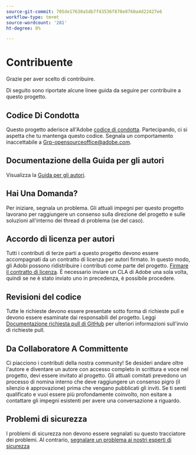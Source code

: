 ```yaml
---
source-git-commit: 705de17630a5db7f43536f870e8760a4d22427e6
workflow-type: tm+mt
source-wordcount: '281'
ht-degree: 0%

---
```

# Contribuente

Grazie per aver scelto di contribuire.

Di seguito sono riportate alcune linee guida da seguire per contribuire a questo progetto.

## Codice Di Condotta

Questo progetto aderisce all&#39;Adobe [codice di condotta](code-of-conduct.md). Partecipando, ci si aspetta che tu mantenga questo codice. Segnala un comportamento inaccettabile a
[Grp-opensourceoffice@adobe.com](mailto:Grp-opensourceoffice@adobe.com).

## Documentazione della Guida per gli autori

Visualizza la [Guida per gli autori](https://experienceleague.adobe.com/docs/contributor/contributor-guide/introduction.html).

## Hai Una Domanda?

Per iniziare, segnala un problema. Gli attuali impegni per questo progetto lavorano per raggiungere un consenso sulla direzione del progetto e sulle soluzioni all&#39;interno dei thread di problema (se del caso).

## Accordo di licenza per autori

Tutti i contributi di terze parti a questo progetto devono essere accompagnati da un contratto di licenza per autori firmato. In questo modo, gli Adobi possono ridistribuire i contributi come parte del progetto. [Firmare il contratto di licenza](http://opensource.adobe.com/cla.html). È necessario inviare un CLA di Adobe una sola volta, quindi se ne è stato inviato uno in precedenza, è possibile procedere.

## Revisioni del codice

Tutte le richieste devono essere presentate sotto forma di richieste pull e devono essere esaminate dai responsabili del progetto. Leggi [Documentazione richiesta pull di GitHub](https://help.github.com/articles/about-pull-requests/)
per ulteriori informazioni sull&#39;invio di richieste pull.

<!--
Lastly, please follow the [pull request template](PULL_REQUEST_TEMPLATE.md) when
submitting a pull request!
-->

## Da Collaboratore A Committente

Ci piacciono i contributi della nostra community! Se desideri andare oltre l&#39;autore e diventare un autore con accesso completo in scrittura e voce nel progetto, devi essere invitato al progetto. Gli attuali comitati prevedono un processo di nomina interno che deve raggiungere un consenso pigro (il silenzio è approvazione) prima che vengano pubblicati gli inviti. Se ti senti qualificato e vuoi essere più profondamente coinvolto, non esitare a contattare gli impegni esistenti per avere una conversazione a riguardo.

## Problemi di sicurezza

I problemi di sicurezza non devono essere segnalati su questo tracciatore dei problemi. Al contrario, [segnalare un problema ai nostri esperti di sicurezza](https://helpx.adobe.com/security/alertus.html)
